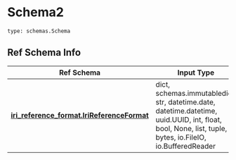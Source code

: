 # Schema2
```
type: schemas.Schema
```

## Ref Schema Info
Ref Schema | Input Type | Output Type
---------- | ---------- | -----------
[**iri_reference_format.IriReferenceFormat**](../../../../../../../../components/schema/iri_reference_format.md) | dict, schemas.immutabledict, str, datetime.date, datetime.datetime, uuid.UUID, int, float, bool, None, list, tuple, bytes, io.FileIO, io.BufferedReader | schemas.immutabledict, str, float, int, bool, None, tuple, bytes, io.FileIO
